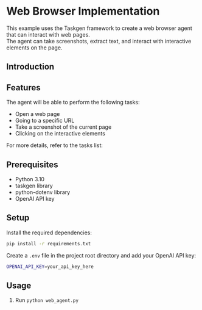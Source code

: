 # Web Browser Implementation
This example uses the Taskgen framework to create a web browser agent that can interact with web pages.     
The agent can take screenshots, extract text, and interact with interactive elements on the page.

## Introduction

## Features
The agent will be able to perform the following tasks:
- Open a web page
- Going to a specific URL
- Take a screenshot of the current page
- Clicking on the interactive elements

For more details, refer to the tasks list:

## Prerequisites
- Python 3.10
- taskgen library
- python-dotenv library
- OpenAI API key

## Setup
Install the required dependencies:

```bash
pip install -r requirements.txt
```
Create a `.env` file in the project root directory and add your OpenAI API key:

```bash
OPENAI_API_KEY=your_api_key_here
```

## Usage
1. Run `python web_agent.py`
